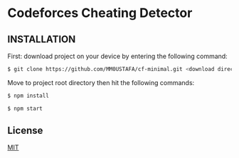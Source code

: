 # Codeforces Cheating Detector

## INSTALLATION

First: download project on your device by entering the following command:
```sh
$ git clone https://github.com/MM0USTAFA/cf-minimal.git <download directory>
```

Move to project root directory then hit the following commands:
```sh
$ npm install
```

```sh
$ npm start
```

## License

[MIT](LICENSE)
